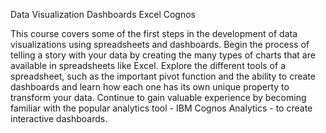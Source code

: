 Data Visualization Dashboards Excel Cognos

This course covers some of the first steps in the development of data visualizations using spreadsheets and dashboards. Begin the process 
of telling a story with your data by creating the many types of charts that are available in spreadsheets like Excel. Explore the different 
tools of a spreadsheet, such as the important pivot function and the ability to create dashboards and learn how each one has its own unique 
property to transform your data. Continue to gain valuable experience by becoming familiar with the popular analytics tool - IBM Cognos 
Analytics - to create interactive dashboards.
